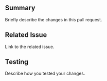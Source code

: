 ## Summary

Briefly describe the changes in this pull request.

## Related Issue

Link to the related issue.

## Testing

Describe how you tested your changes.